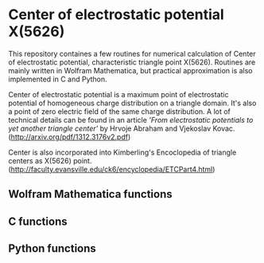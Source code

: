 Center of electrostatic potential X(5626)
=========================================

This repository containes a few routines for numerical calculation of Center of electrostatic potential, characteristic triangle point X(5626). Routines are mainly written in Wolfram Mathematica, but practical approximation is also implemented in C and Python.

Center of electrostatic potential is a maximum point of electrostatic potential of homogeneous charge distribution on a triangle domain. It's also a point of zero electric field of the same charge distribution. A lot of technical details can be found in an article *'From electrostatic potentials to yet another triangle center'* by Hrvoje Abraham and Vjekoslav Kovac. (http://arxiv.org/pdf/1312.3176v2.pdf)

Center is also incorporated into Kimberling's Encoclopedia of triangle centers as X(5626) point. (http://faculty.evansville.edu/ck6/encyclopedia/ETCPart4.html)

Wolfram Mathematica functions
-----------------------------

C functions
------

Python functions
----------------
